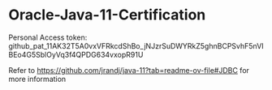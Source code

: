# Oracle-Java-11-Certification

Personal Access token: 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

Refer to https://github.com/jrandj/java-11?tab=readme-ov-file#JDBC for more information
